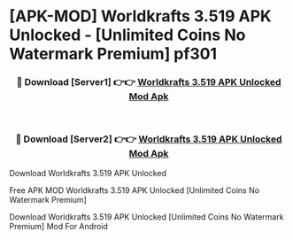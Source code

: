 # [APK-MOD] Worldkrafts 3.519 APK Unlocked - [Unlimited Coins No Watermark Premium] pf301



<div align="center">
<h3>🔴 Download [Server1] 👉👉 <a href="https://momento.my/?title=Worldkrafts_3.519_APK_Unlocked">Worldkrafts 3.519 APK Unlocked Mod Apk</a></h3><br>

<h3>🔴 Download [Server2] 👉👉 <a href="https://momento.my/?title=Worldkrafts_3.519_APK_Unlocked">Worldkrafts 3.519 APK Unlocked Mod Apk</a></h3>
</div>



Download Worldkrafts 3.519 APK Unlocked 

Free APK MOD Worldkrafts 3.519 APK Unlocked [Unlimited Coins No Watermark Premium]

Download Worldkrafts 3.519 APK Unlocked [Unlimited Coins No Watermark Premium] Mod For Android
